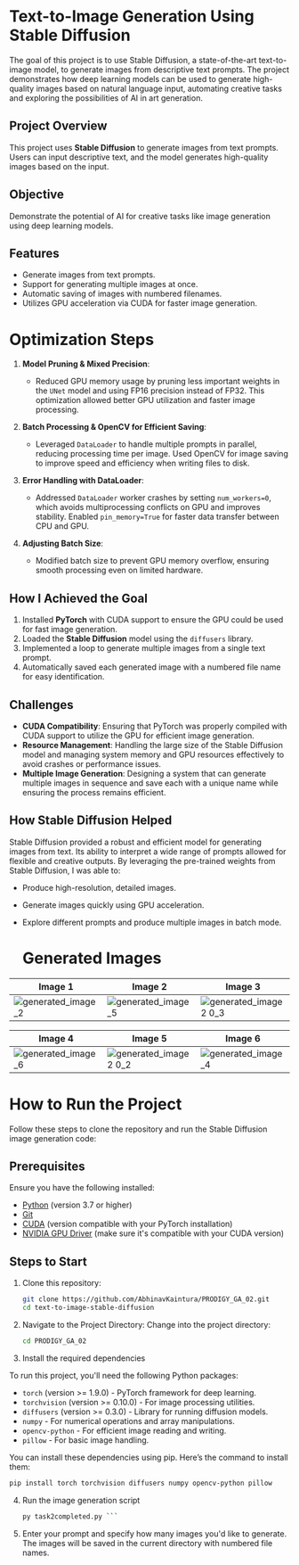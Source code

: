 # Text-to-Image Generation Using Stable Diffusion
The goal of this project is to use Stable Diffusion, a state-of-the-art text-to-image model, to generate images from descriptive text prompts. The project demonstrates how deep learning models can be used to generate high-quality images based on natural language input, automating creative tasks and exploring the possibilities of AI in art generation.

## Project Overview
This project uses **Stable Diffusion** to generate images from text prompts. Users can input descriptive text, and the model generates high-quality images based on the input.

## Objective
Demonstrate the potential of AI for creative tasks like image generation using deep learning models.

## Features
- Generate images from text prompts.
- Support for generating multiple images at once.
- Automatic saving of images with numbered filenames.
- Utilizes GPU acceleration via CUDA for faster image generation.

# Optimization Steps

1. **Model Pruning & Mixed Precision**:  
   - Reduced GPU memory usage by pruning less important weights in the `UNet` model and using FP16 precision instead of FP32. This optimization allowed better GPU utilization and faster image processing.

2. **Batch Processing & OpenCV for Efficient Saving**:  
   - Leveraged `DataLoader` to handle multiple prompts in parallel, reducing processing time per image. Used OpenCV for image saving to improve speed and efficiency when writing files to disk.

3. **Error Handling with DataLoader**:  
   - Addressed `DataLoader` worker crashes by setting `num_workers=0`, which avoids multiprocessing conflicts on GPU and improves stability. Enabled `pin_memory=True` for faster data transfer between CPU and GPU.

4. **Adjusting Batch Size**:  
   - Modified batch size to prevent GPU memory overflow, ensuring smooth processing even on limited hardware.


## How I Achieved the Goal
1. Installed **PyTorch** with CUDA support to ensure the GPU could be used for fast image generation.
2. Loaded the **Stable Diffusion** model using the `diffusers` library.
3. Implemented a loop to generate multiple images from a single text prompt.
4. Automatically saved each generated image with a numbered file name for easy identification.

## Challenges
- **CUDA Compatibility**: Ensuring that PyTorch was properly compiled with CUDA support to utilize the GPU for efficient image generation.
- **Resource Management**: Handling the large size of the Stable Diffusion model and managing system memory and GPU resources effectively to avoid crashes or performance issues.
- **Multiple Image Generation**: Designing a system that can generate multiple images in sequence and save each with a unique name while ensuring the process remains efficient.

## How Stable Diffusion Helped
Stable Diffusion provided a robust and efficient model for generating images from text. Its ability to interpret a wide range of prompts allowed for flexible and creative outputs. By leveraging the pre-trained weights from Stable Diffusion, I was able to:
- Produce high-resolution, detailed images.
- Generate images quickly using GPU acceleration.
- Explore different prompts and produce multiple images in batch mode.

  # Generated Images

| Image 1 | Image 2 | Image 3 |
|---------|---------|---------|
| ![generated_image_2](https://github.com/user-attachments/assets/38822d23-30f9-4db8-8af8-b37bb7578578) |![generated_image_5](https://github.com/user-attachments/assets/c0522c3e-f1f5-436d-afb0-debdbe200af3) |  ![generated_image2 0_3](https://github.com/user-attachments/assets/10ac0c04-d805-4c6a-a3a9-029414e9e5fe)|

| Image 4 | Image 5 | Image 6 |
|---------|---------|---------|
| ![generated_image_6](https://github.com/user-attachments/assets/e2962cf3-b3c4-4d2c-a6bc-876560518925) | ![generated_image2 0_2](https://github.com/user-attachments/assets/a496a49f-1708-4d88-bdc7-90ebdce1995a)|![generated_image_4](https://github.com/user-attachments/assets/2ae89f05-0b80-431b-aeed-ba19c4b2d963)|


# How to Run the Project
Follow these steps to clone the repository and run the Stable Diffusion image generation code:

## Prerequisites

Ensure you have the following installed:
- [Python](https://www.python.org/downloads/) (version 3.7 or higher)
- [Git](https://git-scm.com/downloads)
- [CUDA](https://developer.nvidia.com/cuda-downloads) (version compatible with your PyTorch installation) 
- [NVIDIA GPU Driver](https://www.nvidia.com/Download/index.aspx) (make sure it's compatible with your CUDA version)

## Steps to Start

1. Clone this repository:
   ```bash
   git clone https://github.com/AbhinavKaintura/PRODIGY_GA_02.git
   cd text-to-image-stable-diffusion
2. Navigate to the Project Directory: Change into the project directory:
   ```bash
   cd PRODIGY_GA_02
3. Install the required dependencies

To run this project, you'll need the following Python packages:

- `torch` (version >= 1.9.0) - PyTorch framework for deep learning.
- `torchvision` (version >= 0.10.0) - For image processing utilities.
- `diffusers` (version >= 0.3.0) - Library for running diffusion models.
- `numpy` - For numerical operations and array manipulations.
- `opencv-python` - For efficient image reading and writing.
- `pillow` - For basic image handling.

You can install these dependencies using pip. Here’s the command to install them:

   ```bash
   pip install torch torchvision diffusers numpy opencv-python pillow
```
4. Run the image generation script
   ```bash
   py task2completed.py ```
   
5. Enter your prompt and specify how many images you'd like to generate. The images will be saved in the current directory with numbered file names.
